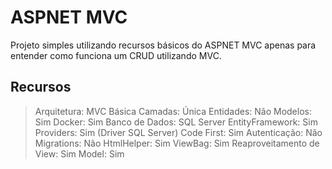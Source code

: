 # ASPNET MVC

Projeto simples utilizando recursos básicos do ASPNET MVC apenas para entender como funciona um CRUD utilizando MVC.

## Recursos

> Arquitetura: MVC Básica
Camadas: Única
Entidades: Não
Modelos: Sim
Docker: Sim
Banco de Dados: SQL Server
EntityFramework: Sim
Providers: Sim (Driver SQL Server)
Code First: Sim
Autenticação: Não
Migrations: Não
HtmlHelper: Sim
ViewBag: Sim
Reaproveitamento de View: Sim
Model: Sim
